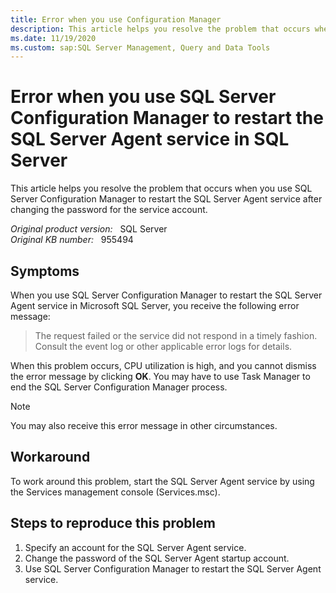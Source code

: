 ```yaml
---
title: Error when you use Configuration Manager
description: This article helps you resolve the problem that occurs when you use SQL Server Configuration Manager to restart the SQL Server Agent service after changing the password for the service account.
ms.date: 11/19/2020
ms.custom: sap:SQL Server Management, Query and Data Tools
---
```

# Error when you use SQL Server Configuration Manager to restart the SQL Server Agent service in SQL Server

This article helps you resolve the problem that occurs when you use SQL Server Configuration Manager to restart the SQL Server Agent service after changing the password for the service account.

_Original product version:_ &nbsp; SQL Server  
_Original KB number:_ &nbsp; 955494

## Symptoms

When you use SQL Server Configuration Manager to restart the SQL Server Agent service in Microsoft SQL Server, you receive the following error message:

> The request failed or the service did not respond in a timely fashion. Consult the event log or other applicable error logs for details.

When this problem occurs, CPU utilization is high, and you cannot dismiss the error message by clicking **OK**. You may have to use Task Manager to end the SQL Server Configuration Manager process.

> [!NOTE]
> You may also receive this error message in other circumstances.

## Workaround

To work around this problem, start the SQL Server Agent service by using the Services management console (Services.msc).

## Steps to reproduce this problem

1. Specify an account for the SQL Server Agent service.
2. Change the password of the SQL Server Agent startup account.
3. Use SQL Server Configuration Manager to restart the SQL Server Agent service.

